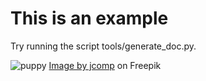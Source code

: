 # This is an example

Try running the script tools/generate_doc.py. 

![puppy](puppy.jpg)
<a href="https://www.freepik.com/free-photo/beagles-puppies-looking-something_5598032.htm#query=smiling%20puppy&position=2&from_view=keyword&track=ais&uuid=75e3d2d9-07f8-4bd3-b30e-44a1a140108e">Image by jcomp</a> on Freepik
